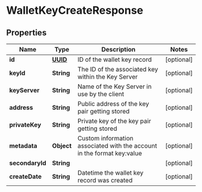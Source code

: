 
# WalletKeyCreateResponse

## Properties
Name | Type | Description | Notes
------------ | ------------- | ------------- | -------------
**id** | [**UUID**](UUID.md) | ID of the wallet key record |  [optional]
**keyId** | **String** | The ID of the associated key within the Key Server |  [optional]
**keyServer** | **String** | Name of the Key Server in use by the client |  [optional]
**address** | **String** | Public address of the key pair getting stored |  [optional]
**privateKey** | **String** | Private key of the key pair getting stored |  [optional]
**metadata** | **Object** | Custom information associated with the account in the format key:value |  [optional]
**secondaryId** | **String** |  |  [optional]
**createDate** | **String** | Datetime the wallet key record was created |  [optional]



